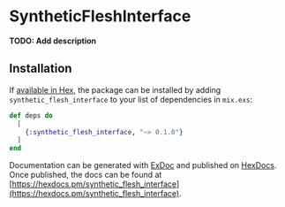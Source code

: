 # SyntheticFleshInterface

**TODO: Add description**

## Installation

If [available in Hex](https://hex.pm/docs/publish), the package can be installed
by adding `synthetic_flesh_interface` to your list of dependencies in `mix.exs`:

```elixir
def deps do
  [
    {:synthetic_flesh_interface, "~> 0.1.0"}
  ]
end
```

Documentation can be generated with [ExDoc](https://github.com/elixir-lang/ex_doc)
and published on [HexDocs](https://hexdocs.pm). Once published, the docs can
be found at [https://hexdocs.pm/synthetic_flesh_interface](https://hexdocs.pm/synthetic_flesh_interface).

